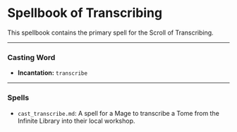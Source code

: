 # Spellbook of Transcribing

This spellbook contains the primary spell for the Scroll of Transcribing.

---

### Casting Word
- **Incantation:** `transcribe`

---

### Spells
- `cast_transcribe.md`: A spell for a Mage to transcribe a Tome from the Infinite Library into their local workshop.
